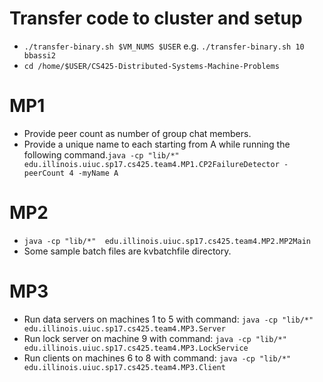 # Transfer code to cluster and setup
* `./transfer-binary.sh $VM_NUMS $USER` e.g. `./transfer-binary.sh 10 bbassi2`
* `cd /home/$USER/CS425-Distributed-Systems-Machine-Problems`


# MP1
* Provide peer count as number of group chat members.
* Provide a unique name to each starting from A while running the following command.`java -cp "lib/*"  edu.illinois.uiuc.sp17.cs425.team4.MP1.CP2FailureDetector -peerCount 4 -myName A`


# MP2
* `java -cp "lib/*"  edu.illinois.uiuc.sp17.cs425.team4.MP2.MP2Main`
* Some sample batch files are kvbatchfile directory.


# MP3
* Run data servers on machines 1 to 5 with command: `java -cp "lib/*"  edu.illinois.uiuc.sp17.cs425.team4.MP3.Server`
* Run lock server on machine 9 with command: `java -cp "lib/*"  edu.illinois.uiuc.sp17.cs425.team4.MP3.LockService`
* Run clients on machines 6 to 8 with command: `java -cp "lib/*"  edu.illinois.uiuc.sp17.cs425.team4.MP3.Client`
